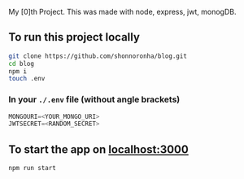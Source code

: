My [0]th Project. This was made with node, express, jwt, monogDB.

## To run this project locally
```sh
git clone https://github.com/shonnoronha/blog.git
cd blog
npm i
touch .env
```

### In your `./.env` file (without angle brackets)
```js
MONGOURI=<YOUR_MONGO_URI>
JWTSECRET=<RANDOM_SECRET>
```

## To start the app on [localhost:3000](http://localhost:3000/)
```sh
npm run start
```